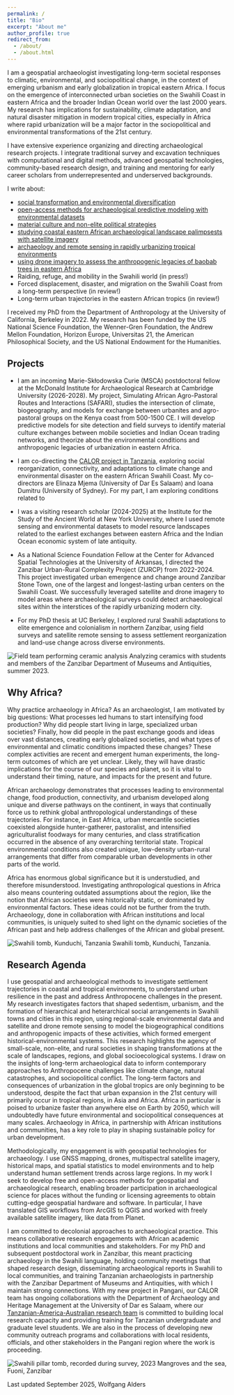 ```yaml
---
permalink: /
title: "Bio"
excerpt: "About me"
author_profile: true
redirect_from: 
  - /about/
  - /about.html
---
```

I am a geospatial archaeologist investigating long-term societal responses to climatic, environmental, and sociopolitical change, in the context of emerging urbanism and early globalization in tropical eastern Africa. I focus on the emergence of interconnected urban societies on the Swahili Coast in eastern Africa and the broader Indian Ocean world over the last 2000 years. My research has implications for sustainability, climate adaptation, and natural disaster mitigation in modern tropical cities, especially in Africa where rapid urbanization will be a major factor in the sociopolitical and environmental transformations of the 21st century.

I have extensive experience organizing and directing archaeological research projects. I integrate traditional survey and excavation techniques with computational and digital methods, advanced geospatial technologies, community-based research design, and training and mentoring for early career scholars from underrepresented and underserved backgrounds.

I write about:
* [social transformation and environmental diversification](https://link.springer.com/article/10.1007/s10437-023-09523-y)
* [open-access methods for archaeological predictive modeling with environmental datasets](https://journal.caa-international.org/articles/10.5334/jcaa.107)
* [material culture and non-elite political strategies](https://www.sciencedirect.com/science/article/pii/S0278416523000697)
* [studying coastal eastern African archaeological landscape palimpsests with satellite imagery](https://link.springer.com/article/10.1007/s10816-024-09644-x)
* [archaeology and remote sensing in rapidly urbanizing tropical environments](https://www.tandfonline.com/doi/full/10.1080/00934690.2024.2402962)
* [using drone imagery to assess the anthropogenic legacies of baobab trees in eastern Africa](https://www.sciencedirect.com/science/article/pii/S0305440325001293)
* Raiding, refuge, and mobility in the Swahili world (in press!)
* Forced displacement, disaster, and migration on the Swahili Coast from a long-term perspective (in review!)
* Long-term urban trajectories in the eastern African tropics (in review!)

I received my PhD from the Department of Anthropology at the University of California, Berkeley in 2022. My research has been funded by the US National Science Foundation, the Wenner-Gren Foundation, the Andrew Mellon Foundation, Horizon Europe, Universitas 21, the American Philosophical Society, and the US National Endowment for the Humanities. 

## Projects
- I am an incoming Marie-Skłodowska Curie (MSCA) postdoctoral fellow at the McDonald Institute for Archaeological Research at Cambridge University (2026-2028). My project, Simulating African Agro-Pastoral Routes and Interactions (SAFARI), studies the intersection of climate, biogeography, and models for exchange between urbanites and agro-pastoral groups on the Kenya coast from 500-1500 CE. I will develop predictive models for site detection and field surveys to identify material culture exchanges between mobile societies and Indian Ocean trading networks, and theorize about the environmental conditions and anthropogenic legacies of urbanization in eastern Africa.

- I am co-directing the [CALOR project in Tanzania](https://www.calorarchaeology.com), exploring social reorganization, connectivity, and adaptations to climate change and environmental disaster on the eastern African Swahili Coast. My co-directors are Elinaza Mjema (University of Dar Es Salaam) and Ioana Dumitru (University of Sydney). For my part, I am exploring conditions related to

- I was a visiting research scholar (2024-2025) at the Institute for the Study of the Ancient World at New York University, where I used remote sensing and environmental datasets to model resource landscapes related to the earliest exchanges between eastern Africa and the Indian Ocean economic system of late antiquity.

- As a National Science Foundation Fellow at the Center for Advanced Spatial Technologies at the University of Arkansas, I directed the Zanzibar Urban-Rural Complexity Project (ZURCP) from 2022-2024. This project investigated urban emergence and change around Zanzibar Stone Town, one of the largest and longest-lasting urban centers on the Swahili Coast. We successfully leveraged satellite and drone imagery to model areas where archaeological surveys could detect archaeological sites within the interstices of the rapidly urbanizing modern city.

- For my PhD thesis at UC Berkeley, I explored rural Swahili adaptations to elite emergence and colonialism in northern Zanzibar, using field surveys and satellite remote sensing to assess settlement reorganization and land-use change across diverse environments.

![Field team performing ceramic analysis](DSC_7859.JPG)
Analyzing ceramics with students and members of the Zanzibar Department of Museums and Antiquities, summer 2023.

## Why Africa?
Why practice archaeology in Africa? As an archaeologist, I am motivated by big questions: What processes led humans to start intensifying food production? Why did people start living in large, specialized urban societies? Finally, how did people in the past exchange goods and ideas over vast distances, creating early globalized societies, and what types of environmental and climatic conditions impacted these changes? These complex activities are recent and emergent human experiments, the long-term outcomes of which are yet unclear. Likely, they will have drastic implications for the course of our species and planet, so it is vital to understand their timing, nature, and impacts for the present and future.

African archaeology demonstrates that processes leading to environmental change, food production, connectivity, and urbanism developed along unique and diverse pathways on the continent, in ways that continually force us to rethink global anthropological understandings of these trajectories. For instance, in East Africa, urban mercantile societies coexisted alongside hunter-gatherer, pastoralist, and intensified agriculturalist foodways for many centuries, and class stratification occurred in the absence of any overarching territorial state. Tropical environmental conditions also created unique, low-density urban-rural arrangements that differ from comparable urban developments in other parts of the world.

Africa has enormous global significance but it is understudied, and therefore misunderstood. Investigating anthropological questions in Africa also means countering outdated assumptions about the region, like the notion that African societies were historically static, or dominated by environmental factors. These ideas could not be further from the truth. Archaeology, done in collaboration with African institutions and local communities, is uniquely suited to shed light on the dynamic societies of the African past and help address challenges of the African and global present.

![Swahili tomb, Kunduchi, Tanzania](DSC_0095.JPG)
Swahili tomb, Kunduchi, Tanzania.

## Research Agenda 
I use geospatial and archaeological methods to investigate settlement trajectories in coastal and tropical environments, to understand urban resilience in the past and address Anthropocene challenges in the present. My research investigates factors that shaped sedentism, urbanism, and the formation of hierarchical and heterarchical social arrangements in Swahili towns and cities in this region, using regional-scale environmental data and satellite and drone remote sensing to model the biogeographical conditions and anthropogenic impacts of these activities, which formed emergent historical-environmental systems. This research highlights the agency of small-scale, non-elite, and rural societies in shaping transformations at the scale of landscapes, regions, and global socioecological systems. I draw on the insights of long-term archaeological data to inform contemporary approaches to Anthropocene challenges like climate change, natural catastrophes, and sociopolitical conflict. The long-term factors and consequences of urbanization in the global tropics are only beginning to be understood, despite the fact that urban expansion in the 21st century will primarily occur in tropical regions, in Asia and Africa. Africa in particular is poised to urbanize faster than anywhere else on Earth by 2050, which will undoubtedly have future environmental and sociopolitical consequences at many scales. Archaeology in Africa, in partnership with African institutions and communities, has a key role to play in shaping sustainable policy for urban development.

Methodologically, my engagement is with geospatial technologies for archaeology. I use GNSS mapping, drones, multispectral satellite imagery, historical maps, and spatial statistics to model environments and to help understand human settlement trends across large regions. In my work I seek to develop free and open-access methods for geospatial and archaeological research, enabling broader participation in archaeological science for places without the funding or licensing agreements to obtain cutting-edge geospatial hardware and software. In particular, I have translated GIS workflows from ArcGIS to QGIS and worked with freely available satellite imagery, like data from Planet.

I am committed to decolonial approaches to archaeological practice. This means collaborative research engagements with African academic institutions and local communities and stakeholders. For my PhD and subsequent postdoctoral work in Zanzibar, this meant practicing archaeology in the Swahili language, holding community meetings that shaped research design, disseminating archaeological reports in Swahili to local communities, and training Tanzanian archaeologists in partnership with the Zanzibar Department of Museums and Antiquities, with which I maintain strong connections. With my new project in Pangani, our CALOR team has ongoing collaborations with the Department of Archaeology and Heritage Management at the University of Dar es Salaam, where our [Tanzanian-America-Australian research team](https://www.calorarchaeology.com/team-1) is committed to building local research capacity and providing training for Tanzanian undergraduate and graduate level stuudents. We are also in the process of developing new community outreach programs and collaborations with local residents, officials, and other stakeholders in the Pangani region where the work is proceeding.

![Swahili pillar tomb, recorded during survey, 2023](DSC_0156.JPG)
Mangroves and the sea, Fuoni, Zanzibar

Last updated September 2025, Wolfgang Alders

